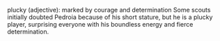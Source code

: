 plucky (adjective): marked by courage and determination 
Some scouts initially doubted Pedroia because of his short stature, but he is a plucky player, surprising 
everyone with his boundless energy and fierce determination. 